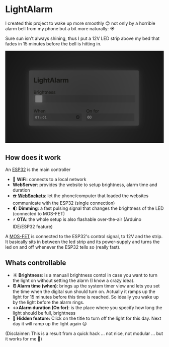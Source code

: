 # LightAlarm

I created this project to wake up more smoothly 😊 not only by a horrible alarm bell from my phone but a bit more naturally: ☀️

Sure sun isn't always shining, thus I put a 12V LED strip above my bed that fades in 15 minutes before the bell is hitting in.

![Interface of LightAlarm with brightness control, alarm time and duration options](assets/screenshot.png)

## How does it work

An [ESP32](https://www.amazon.de/-/en/AZDelivery-NodeMCU-Development-Successor-Module/dp/B07Z83MF5W/ref=sr_1_4?dchild=1&keywords=esp32&qid=1610799696&sr=8-4) is the main controller

- 📡 **WiFi**: connects to a local network
- **WebServer**: provides the website to setup brightness, alarm time and duration
- ☎️ **[WebSockets](https://github.com/gilmaimon/ArduinoWebsockets)**: let the phone/computer that loaded the websites communicate with the ESP32 (single connection)
- 🌓 **Dimming**: a fast pulsing signal that changes the brightness of the LED (connected to MOS-FET)
- ⚡️ **OTA**: the whole setup is also flashable over-the-air (Arduino IDE/ESP32 feature)

A [MOS-FET](https://wiki.seeedstudio.com/Grove-MOSFET/) is connected to the ESP32's control signal, to 12V and the strip.
It basically sits in between the led strip and its power-supply and turns the led on and off whenever the ESP32 tells so (really fast).

## Whats controllable

- **☀️ Brightness**: is a manuall brightness contol in case you want to turn the light on without setting the alarm (I know a crazy idea).
- **⏰ Alarm time (when)**: brings up the system timer view and lets you set the time when the digital sun should turn on. Actually it ramps up the light for 15 minutes before this time is reached. So ideally you wake up by the light before the alarm rings.
- **↔Alarm duration (On for)**: is the place where you specify how long the light should be full, brightness
- **🥳 Hidden feature:** Click on the title to turn off the light for this day. Next day it will ramp up the light again 😌

(Disclaimer: This is a result from a quick hack ... not nice, not modular ... but it works for me 🍰)
